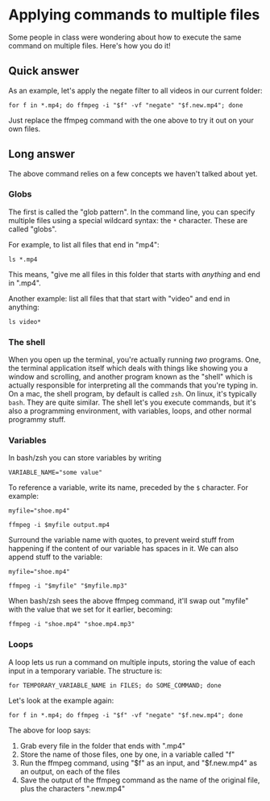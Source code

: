 # Applying commands to multiple files

Some people in class were wondering about how to execute the same command on multiple files. Here's how you do it!

## Quick answer

As an example, let's apply the negate filter to all videos in our current folder:

```
for f in *.mp4; do ffmpeg -i "$f" -vf "negate" "$f.new.mp4"; done
```

Just replace the ffmpeg command with the one above to try it out on your own files.

## Long answer

The above command relies on a few concepts we haven't talked about yet.

### Globs

The first is called the "glob pattern". In the command line, you can specify multiple files using a special wildcard syntax: the `*` character. These are called "globs".

For example, to list all files that end in "mp4":

```
ls *.mp4
```

This means, "give me all files in this folder that starts with *anything* and end in ".mp4".

Another example: list all files that that start with "video" and end in anything:

```
ls video*
```

### The shell

When you open up the terminal, you're actually running *two* programs. One, the terminal application itself which deals with things like showing you a window and scrolling, and another program known as the "shell" which is actually responsible for interpreting all the commands that you're typing in. On a mac, the shell program, by default is called `zsh`. On linux, it's typically `bash`. They are quite similar. The shell let's you execute commands, but it's also a programming environment, with variables, loops, and other normal programmy stuff.

### Variables

In bash/zsh you can store variables by writing

```
VARIABLE_NAME="some value"
```

To reference a variable, write its name, preceded by the `$` character. For example:

```
myfile="shoe.mp4"

ffmpeg -i $myfile output.mp4
```

Surround the variable name with quotes, to prevent weird stuff from happening if the content of our variable has spaces in it. We can also append stuff to the variable:

```
myfile="shoe.mp4"

ffmpeg -i "$myfile" "$myfile.mp3"
```

When bash/zsh sees the above ffmpeg command, it'll swap out "myfile" with the value that we set for it earlier, becoming:

```
ffmpeg -i "shoe.mp4" "shoe.mp4.mp3"
```

### Loops

A loop lets us run a command on multiple inputs, storing the value of each input in a temporary variable. The structure is:

```
for TEMPORARY_VARIABLE_NAME in FILES; do SOME_COMMAND; done
```

Let's look at the example again:

```
for f in *.mp4; do ffmpeg -i "$f" -vf "negate" "$f.new.mp4"; done
```

The above for loop says:

1. Grab every file in the folder that ends with ".mp4"
2. Store the name of those files, one by one, in a variable called "f"
3. Run the ffmpeg command, using "$f" as an input, and "$f.new.mp4" as an output, on each of the files
4. Save the output of the ffmpeg command as the name of the original file, plus the characters ".new.mp4"
